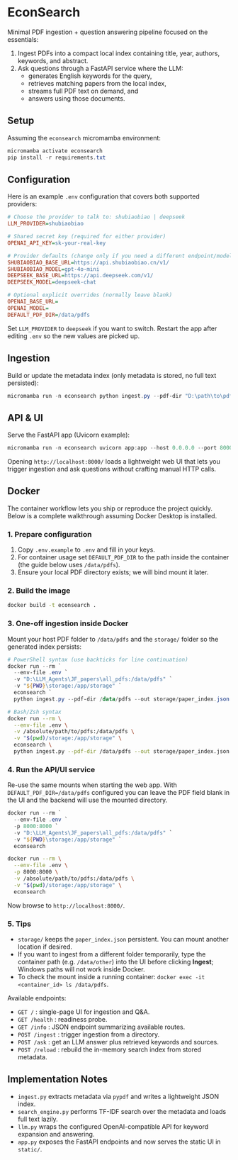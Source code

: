 EconSearch
==========

Minimal PDF ingestion + question answering pipeline focused on the essentials:

1. Ingest PDFs into a compact local index containing title, year, authors, keywords, and abstract.
2. Ask questions through a FastAPI service where the LLM:
   - generates English keywords for the query,
   - retrieves matching papers from the local index,
   - streams full PDF text on demand, and
   - answers using those documents.

Setup
-----
Assuming the `econsearch` micromamba environment:

```powershell
micromamba activate econsearch
pip install -r requirements.txt
```

Configuration
-------------
Here is an example `.env` configuration that covers both supported providers:

```ini
# Choose the provider to talk to: shubiaobiao | deepseek
LLM_PROVIDER=shubiaobiao

# Shared secret key (required for either provider)
OPENAI_API_KEY=sk-your-real-key

# Provider defaults (change only if you need a different endpoint/model)
SHUBIAOBIAO_BASE_URL=https://api.shubiaobiao.cn/v1/
SHUBIAOBIAO_MODEL=gpt-4o-mini
DEEPSEEK_BASE_URL=https://api.deepseek.com/v1/
DEEPSEEK_MODEL=deepseek-chat

# Optional explicit overrides (normally leave blank)
OPENAI_BASE_URL=
OPENAI_MODEL=
DEFAULT_PDF_DIR=/data/pdfs
```

Set `LLM_PROVIDER` to `deepseek` if you want to switch. Restart the app after editing `.env` so the new values are picked up.

Ingestion
---------
Build or update the metadata index (only metadata is stored, no full text persisted):

```powershell
micromamba run -n econsearch python ingest.py --pdf-dir "D:\path\to\pdfs" --out storage/paper_index.json
```

API & UI
--------
Serve the FastAPI app (Uvicorn example):

```powershell
micromamba run -n econsearch uvicorn app:app --host 0.0.0.0 --port 8000
```

Opening `http://localhost:8000/` loads a lightweight web UI that lets you trigger ingestion and ask questions without crafting manual HTTP calls.

Docker
------
The container workflow lets you ship or reproduce the project quickly. Below is a complete walkthrough assuming Docker Desktop is installed.

### 1. Prepare configuration

1. Copy `.env.example` to `.env` and fill in your keys.
2. For container usage set `DEFAULT_PDF_DIR` to the path inside the container (the guide below uses `/data/pdfs`).
3. Ensure your local PDF directory exists; we will bind mount it later.

### 2. Build the image

```bash
docker build -t econsearch .
```

### 3. One-off ingestion inside Docker

Mount your host PDF folder to `/data/pdfs` and the `storage/` folder so the generated index persists:

```powershell
# PowerShell syntax (use backticks for line continuation)
docker run --rm `
  --env-file .env `
  -v "D:\LLM_Agents\JF_papers\all_pdfs:/data/pdfs" `
  -v "${PWD}\storage:/app/storage" `
  econsearch `
  python ingest.py --pdf-dir /data/pdfs --out storage/paper_index.json
```

```bash
# Bash/Zsh syntax
docker run --rm \
  --env-file .env \
  -v /absolute/path/to/pdfs:/data/pdfs \
  -v "$(pwd)/storage:/app/storage" \
  econsearch \
  python ingest.py --pdf-dir /data/pdfs --out storage/paper_index.json
```

### 4. Run the API/UI service

Re-use the same mounts when starting the web app. With `DEFAULT_PDF_DIR=/data/pdfs` configured you can leave the PDF field blank in the UI and the backend will use the mounted directory.

```powershell
docker run --rm `
  --env-file .env `
  -p 8000:8000 `
  -v "D:\LLM_Agents\JF_papers\all_pdfs:/data/pdfs" `
  -v "${PWD}\storage:/app/storage" `
  econsearch
```

```bash
docker run --rm \
  --env-file .env \
  -p 8000:8000 \
  -v /absolute/path/to/pdfs:/data/pdfs \
  -v "$(pwd)/storage:/app/storage" \
  econsearch
```

Now browse to `http://localhost:8000/`.

### 5. Tips

- `storage/` keeps the `paper_index.json` persistent. You can mount another location if desired.
- If you want to ingest from a different folder temporarily, type the container path (e.g. `/data/other`) into the UI before clicking **Ingest**; Windows paths will not work inside Docker.
- To check the mount inside a running container: `docker exec -it <container_id> ls /data/pdfs`.

Available endpoints:

- `GET /` : single-page UI for ingestion and Q&A.
- `GET /health` : readiness probe.
- `GET /info` : JSON endpoint summarizing available routes.
- `POST /ingest` : trigger ingestion from a directory.
- `POST /ask` : get an LLM answer plus retrieved keywords and sources.
- `POST /reload` : rebuild the in-memory search index from stored metadata.

Implementation Notes
--------------------
- `ingest.py` extracts metadata via `pypdf` and writes a lightweight JSON index.
- `search_engine.py` performs TF-IDF search over the metadata and loads full text lazily.
- `llm.py` wraps the configured OpenAI-compatible API for keyword expansion and answering.
- `app.py` exposes the FastAPI endpoints and now serves the static UI in `static/`.
